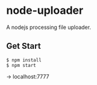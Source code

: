 # node-uploader
A nodejs processing file uploader.


## Get Start

	$ npm install
	$ npm start

-> localhost:7777
